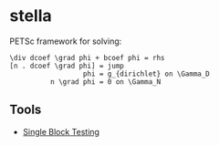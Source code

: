 stella
======
PETSc framework for solving:
```
\div dcoef \grad phi + bcoef phi = rhs
[n . dcoef \grad phi] = jump
                  phi = g_{dirichlet} on \Gamma_D
          n \grad phi = 0 on \Gamma_N
```

Tools
-----
- [Single Block Testing](tools/single-block/README.md)




